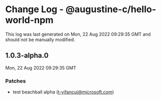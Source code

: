 # Change Log - @augustine-c/hello-world-npm

This log was last generated on Mon, 22 Aug 2022 09:29:35 GMT and should not be manually modified.

<!-- Start content -->

## 1.0.3-alpha.0

Mon, 22 Aug 2022 09:29:35 GMT

### Patches

- test beachball alpha (t-yifancui@microsoft.com)

